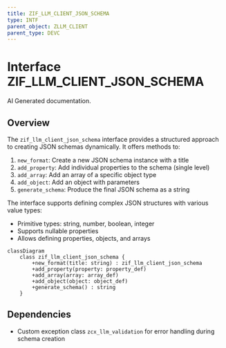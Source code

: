 ```yaml
---
title: ZIF_LLM_CLIENT_JSON_SCHEMA
type: INTF
parent_object: ZLLM_CLIENT
parent_type: DEVC
---
```


# Interface ZIF_LLM_CLIENT_JSON_SCHEMA

AI Generated documentation.

## Overview

The `zif_llm_client_json_schema` interface provides a structured approach to creating JSON schemas dynamically. It offers methods to:

1. `new_format`: Create a new JSON schema instance with a title
2. `add_property`: Add individual properties to the schema (single level)
3. `add_array`: Add an array of a specific object type
4. `add_object`: Add an object with parameters
5. `generate_schema`: Produce the final JSON schema as a string

The interface supports defining complex JSON structures with various value types:

- Primitive types: string, number, boolean, integer
- Supports nullable properties
- Allows defining properties, objects, and arrays

```mermaid
classDiagram
    class zif_llm_client_json_schema {
        +new_format(title: string) : zif_llm_client_json_schema
        +add_property(property: property_def)
        +add_array(array: array_def)
        +add_object(object: object_def)
        +generate_schema() : string
    }
```

## Dependencies

- Custom exception class `zcx_llm_validation` for error handling during schema creation
